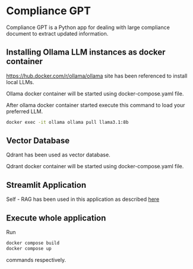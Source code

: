 # Compliance GPT

Compliance GPT is a Python app for dealing with large compliance document to extract updated information.

## Installing Ollama LLM instances as docker container

https://hub.docker.com/r/ollama/ollama site has been referenced to install local LLMs.

Ollama docker container will be started using docker-compose.yaml file.

After ollama docker container started execute this command to load your preferred LLM.


```bash
docker exec -it ollama ollama pull llama3.1:8b
```

## Vector Database

Qdrant has been used as vector database.

Qdrant docker container will be started using docker-compose.yaml file.

## Streamlit Application

Self - RAG has been used in this application as described 
[here](https://python.langchain.com/docs/modules/agents/tools/custom_tools)

## Execute whole application
Run 
```bash 
docker compose build
docker compose up
```
commands respectively. 